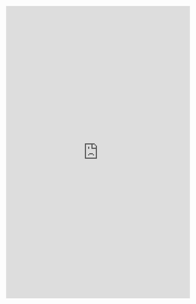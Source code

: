<iframe class="repl" width="100%" height="800px" frameborder="0" src="https://repl.it/@azablan/capVowels?lite=true"></iframe>

